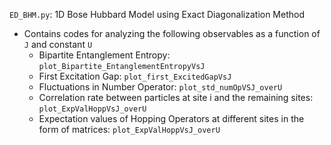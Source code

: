 `ED_BHM.py`: 1D Bose Hubbard Model using Exact Diagonalization Method
- Contains codes for analyzing the following observables as a function of `J` and constant `U`
  - Bipartite Entanglement Entropy: `plot_Bipartite_EntanglementEntropyVsJ`
  - First Excitation Gap: `plot_first_ExcitedGapVsJ`
  - Fluctuations in Number Operator: `plot_std_numOpVSJ_overU`
  - Correlation rate between particles at site i and the remaining sites: `plot_ExpValHoppVsJ_overU`
  - Expectation values of Hopping Operators at different sites in the form of matrices: `plot_ExpValHoppVsJ_overU`
